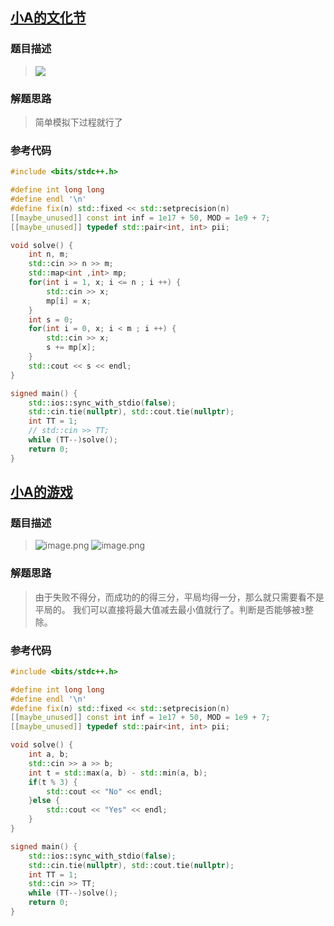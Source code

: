 ## [小A的文化节](https://ac.nowcoder.com/acm/contest/78306/A)
### 题目描述
> ![](http://tuchuang.lazy-boy-acmer.cn/images/202404061033499.png)
### 解题思路
> 简单模拟下过程就行了

### 参考代码
```cpp
#include <bits/stdc++.h>

#define int long long
#define endl '\n'
#define fix(n) std::fixed << std::setprecision(n)
[[maybe_unused]] const int inf = 1e17 + 50, MOD = 1e9 + 7;
[[maybe_unused]] typedef std::pair<int, int> pii;

void solve() {
    int n, m;
    std::cin >> n >> m;
    std::map<int ,int> mp;
    for(int i = 1, x; i <= n ; i ++) {
        std::cin >> x;
        mp[i] = x;
    }
    int s = 0;
    for(int i = 0, x; i < m ; i ++) {
        std::cin >> x;
        s += mp[x];
    }
    std::cout << s << endl;
}

signed main() {
    std::ios::sync_with_stdio(false);
    std::cin.tie(nullptr), std::cout.tie(nullptr);
    int TT = 1;
    // std::cin >> TT;
    while (TT--)solve();
    return 0;
}
```

## [小A的游戏](https://ac.nowcoder.com/acm/contest/78306/B)
### 题目描述 
> ![image.png](http://tuchuang.lazy-boy-acmer.cn/images/20240406120921.png)
![image.png](http://tuchuang.lazy-boy-acmer.cn/images/202404061209788.png)

### 解题思路
> 由于失败不得分，而成功的的得三分，平局均得一分，那么就只需要看不是平局的。
> 我们可以直接将最大值减去最小值就行了。判断是否能够被`3`整除。

### 参考代码
```cpp
#include <bits/stdc++.h>

#define int long long
#define endl '\n'
#define fix(n) std::fixed << std::setprecision(n)
[[maybe_unused]] const int inf = 1e17 + 50, MOD = 1e9 + 7;
[[maybe_unused]] typedef std::pair<int, int> pii;

void solve() {
    int a, b;
    std::cin >> a >> b;
    int t = std::max(a, b) - std::min(a, b);
    if(t % 3) {
        std::cout << "No" << endl;
    }else {
        std::cout << "Yes" << endl;
    }
}

signed main() {
    std::ios::sync_with_stdio(false);
    std::cin.tie(nullptr), std::cout.tie(nullptr);
    int TT = 1;
    std::cin >> TT;
    while (TT--)solve();
    return 0;
}
```